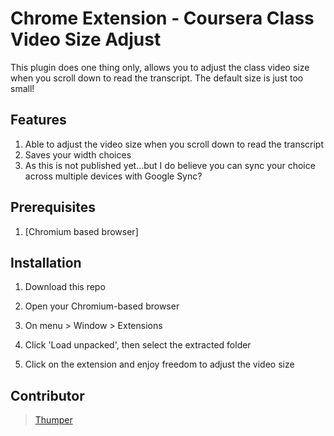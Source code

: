 # Chrome Extension - Coursera Class Video Size Adjust

This plugin does one thing only, allows you to adjust the class video size when you scroll down to read the transcript.  The default size is just too small!


## Features

1. Able to adjust the video size when you scroll down to read the transcript
2. Saves your width choices
3. As this is not published yet...but I do believe you can sync your choice across multiple devices with Google Sync?


## Prerequisites

1. [Chromium based browser]

## Installation

1. Download this repo

2. Open your Chromium-based browser

3. On menu > Window > Extensions

4. Click 'Load unpacked', then select the extracted folder

5. Click on the extension and enjoy freedom to adjust the video size


## Contributor

> [Thumper](https://github.com/thumperL)
